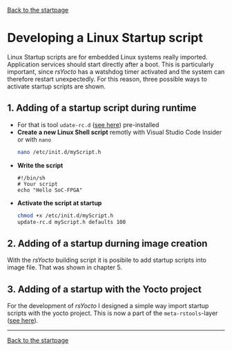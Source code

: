 [Back to the startpage](https://github.com/robseb/rsyocto)

# Developing a Linux Startup script
Linux Startup scripts are for embedded Linux systems really imported. 
Application services should start directly after a boot. This is particularly important, since *rsYocto* has a watshdog timer activated and the system can therefore restart unexpectedly.
For this reason, three possible ways to activate startup scripts are shown.

## 1. Adding of a startup script during runtime
* For that is tool `udate-rc.d` ([see here](http://manpages.ubuntu.com/manpages/bionic/man8/update-rc.d.8.html)) pre-installed
* **Create a new Linux Shell script** remotly with Visual Studio Code Insider or with `nano`
  ````bash
  nano /etc/init.d/myScript.h
  ````
* **Write the script**
  ```console
  #!/bin/sh
  # Your script
  echo "Hello SoC-FPGA"
  ````
* **Activate the script at startup**
  ````bash
  chmod +x /etc/init.d/myScript.h
  update-rc.d myScript.h defaults 100

## 2. Adding of a startup durning image creation
With the *rsYocto* building script it is posibile to add startup scripts into image file. 
That was shown in chapter 5.

## 3. Adding of a startup with the Yocto project
For the development of *rsYocto* I designed a simple way import startup scripts with the yocto project. This is now a part of the `meta-rstools`-layer ([see here](https://github.com/robseb/meta-rstools)).

___
 [Back to the startpage](https://github.com/robseb/rsyocto)
 
